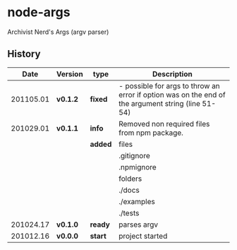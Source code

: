 # node-args
Archivist Nerd's Args (argv parser)



## History
|  Date     | Version  |    type   | Description     |
|-----------|----------|-----------|-----------------|
| 201105.01 |**v0.1.2**| **fixed** | - possible for args to throw an error if option was on the end of the argument string (line 51-54) |
| 201029.01 |**v0.1.1**| **info**  | Removed non required files from npm package. |
|           |          | **added** | files           |
|           |          |           |     .gitignore  |
|           |          |           |     .npmignore  |
|           |          |           | folders         |
|           |          |           |     ./docs      |
|           |          |           |     ./examples  |
|           |          |           |     ./tests     |
| 201024.17 |**v0.1.0**| **ready** | parses argv     |
| 201012.16 |**v0.0.0**| **start** | project started |
